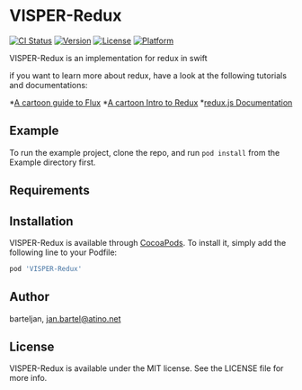 # VISPER-Redux

[![CI Status](http://img.shields.io/travis/barteljan/VISPER-Redux.svg?style=flat)](https://travis-ci.org/barteljan/VISPER-Redux)
[![Version](https://img.shields.io/cocoapods/v/VISPER-Redux.svg?style=flat)](http://cocoapods.org/pods/VISPER-Redux)
[![License](https://img.shields.io/cocoapods/l/VISPER-Redux.svg?style=flat)](http://cocoapods.org/pods/VISPER-Redux)
[![Platform](https://img.shields.io/cocoapods/p/VISPER-Redux.svg?style=flat)](http://cocoapods.org/pods/VISPER-Redux)

VISPER-Redux is an implementation for redux in swift

if you want to learn more about redux, have a look at the following tutorials and documentations:

*[A cartoon guide to Flux](https://code-cartoons.com/a-cartoon-guide-to-flux-6157355ab207)
*[A cartoon Intro to Redux](https://code-cartoons.com/a-cartoon-intro-to-redux-3afb775501a6)
*[redux.js Documentation](http://redux.js.org/docs/introduction/)

## Example

To run the example project, clone the repo, and run `pod install` from the Example directory first.

## Requirements

## Installation

VISPER-Redux is available through [CocoaPods](http://cocoapods.org). To install
it, simply add the following line to your Podfile:

```ruby
pod 'VISPER-Redux'
```

## Author

barteljan, jan.bartel@atino.net

## License

VISPER-Redux is available under the MIT license. See the LICENSE file for more info.
